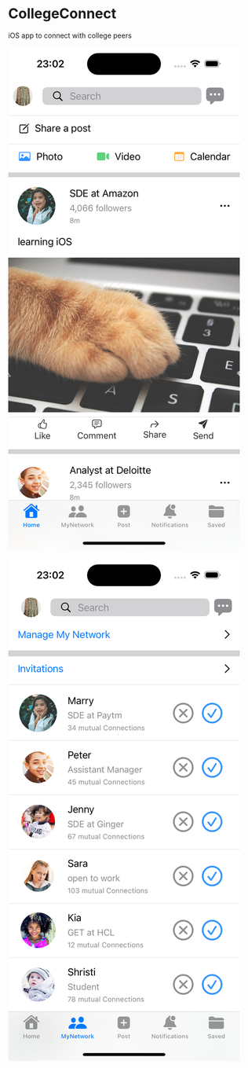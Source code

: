 # CollegeConnect
iOS app to connect with college peers

![ios-screenshot](https://github.com/deep-awasthi/CollegeConnect/blob/main/Simulator%20Screenshot%20-%20iPhone%2015%20Pro%20-%202024-05-22%20at%2023.02.40.png)


![ios-screenshot](https://github.com/deep-awasthi/CollegeConnect/blob/main/Simulator%20Screenshot%20-%20iPhone%2015%20Pro%20-%202024-05-22%20at%2023.02.50.png)
